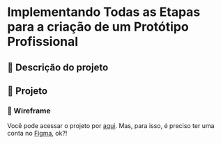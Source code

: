 # Implementando Todas as Etapas para a criação de um Protótipo Profissional

## 🎯 Descrição do projeto



## 📑 Projeto



### 📱 Wireframe

Você pode acessar o projeto por [aqui](https://www.figma.com/file/z3FwAqTsd2kCQRaEUu5Yis/Portf%C3%B3lio?node-id=10%3A77&t=3Sxrkcf2B7HR9wkO-1). Mas, para isso, é preciso ter uma conta no [Figma](www.figma.com), ok?!
